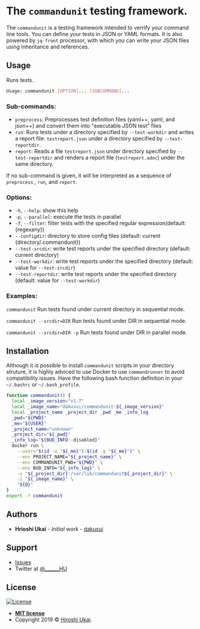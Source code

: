 
# The `commandunit` testing framework.

The `commandunit` is a testing framework intended to verrify your command line
tools. You can define your tests in JSON or YAML formats. It is also powered
by `jq-front` processor, with which you can write your JSON files using
inheritance and references.

## Usage

Runs tests.

```bash
Usage: commandunit [OPTION]... [SUBCOMMAND]...
```

### Sub-commands:

* `preprocess`:
  Preprocesses test definition files (yaml++, yaml, and json++) and convert them
  into "executable JSON test" files
* `run`:
  Runs tests under a directory specified by `--test-workdir` and writes a report
  file: `testreport.json` under a directory specified by `--test-reportdir`.
* `report`:
  Reads a file `testreport.json` under directory specified by `--test-reportdir`
  and renders a report file (`testreport.adoc`) under the same directory.

If no sub-command is given, it will be interpreted as a sequence of `preprocess`
, `run`, and `report`.

### Options:

* `-h`, `--help`: show this help
* `-p`, `--parallel`: execute the tests in parallel
* `-f`, `--filter`: filter tests with the specified regular expression(default:
  {regexany})
* `--configdir`: directory to store config files (default: current
  {directory/.commandunit})
* `--test-srcdir`: write test reports under the specified directory (default:
  current directory)
* `--test-workdir`: write test reports under the specified directory (default:
  value for `--test-srcdir`)
* `--test-reportdir`: write test reports under the specified directory (default:
  value for `--test-workdir`)

### Examples:

`commandunit`
Run tests found under current directory in sequential mode.

`commandunit --srcdir=DIR`
Run tests found under DIR in sequential mode.

`commandunit --srcdir=DIR -p`
Run tests found under DIR in parallel mode.

## Installation

Although it is possible to install `commandunit` scripts in your directory
struture, it is highly adviced to use Docker to use `commandrunner` to avoid
compatibility issues. Have the following bash function definition in
your `~/.bashrc` or `~/.bash_profile`.

```bash
function commandunit() {
  local _image_version="v1.7"
  local _image_name="dakusui/commandunit:${_image_version}"
  local _project_name _project_dir _pwd _me _info_log
  _pwd="${PWD}"
  _me="${USER}"
  _project_name="unknown"
  _project_dir="${_pwd}"
  _info_log="${BUD_INFO:-disabled}"
  docker run \
    --user="$(id -u "${_me}"):$(id -g "${_me}")" \
    --env PROJECT_NAME="${_project_name}" \
    --env COMMANDUNIT_PWD="${PWD}" \
    --env BUD_INFO="${_info_log}" \
    -v "${_project_dir}:/var/lib/commandunit${_project_dir}" \
    -i "${_image_name}" \
    "${@}"
}
export -f commandunit
```

## Authors

* **Hrioshi Ukai** - *Initial work* - <a href="https://github.com/dakusui">
  dakusui</a>

## Support

* <a href="https://github.com/dakusui/commandunit/issues">Issues</a>
* Twitter at <a href="http://twitter.com/\______HU">@\______HU</a>

## License

[![License](http://img.shields.io/:license-mit-blue.svg?style=flat-square)](http://badges.mit-license.org)

- **[MIT license](http://opensource.org/licenses/mit-license.php)**
- Copyright 2019 © <a href="https://github.com/dakusui" target="_blank">Hiroshi
  Ukai</a>.

